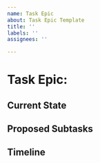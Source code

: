 ```yaml
---
name: Task Epic
about: Task Epic Template
title: ''
labels: ''
assignees: ''

---
```


# Task Epic: 

## Current State

## Proposed Subtasks

## Timeline
